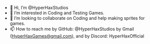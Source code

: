 - 👋 Hi, I’m @HyperHaxStudios
- 👀 I’m interested in Coding and Testing Games.
- 💞️ I’m looking to collaborate on Coding and help making sprites for games.
- 📫 How to reach me by GitHub: @HyperHaxStudios by Gmail (HyperHaxGames@gmail.com), and by Discord: HyperHaxOfficial

<!---
HyperHaxStudios/HyperHaxStudios is a ✨ special ✨ repository because its `README.md` (this file) appears on your GitHub profile.
You can click the Preview link to take a look at your changes.
--->
